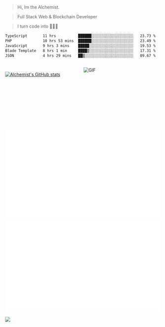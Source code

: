 > Hi, Im the Alchemist.

> Full Stack Web & Blockchain Developer

> I turn code into 💎💎💎

<!--START_SECTION:waka-->
```text
TypeScript       11 hrs          ██████░░░░░░░░░░░░░░░░░░░   23.73 % 
PHP              10 hrs 53 mins  ██████░░░░░░░░░░░░░░░░░░░   23.49 % 
JavaScript       9 hrs 3 mins    █████░░░░░░░░░░░░░░░░░░░░   19.53 % 
Blade Template   8 hrs 1 min     ████▒░░░░░░░░░░░░░░░░░░░░   17.31 % 
JSON             4 hrs 29 mins   ██▒░░░░░░░░░░░░░░░░░░░░░░   09.67 % 
```
<!--END_SECTION:waka-->


<br />

<img align="right" alt="GIF" src="https://user-images.githubusercontent.com/5355808/139111924-210cc6fa-9fb1-4dac-929d-6324a5836a92.gif" width="250" height="200" />

[![Alchemist's GitHub stats](https://github-readme-stats.vercel.app/api?username=DrMaxis&show_icons=true&theme=outrun&count_private=true)](#)

![](https://raw.githubusercontent.com/DrMaxis/github-stats-transparent/output/generated/overview.svg)
![](https://raw.githubusercontent.com/DrMaxis/github-stats-transparent/output/generated/languages.svg)

 
<a href="https://count.getloli.com/"><img src="https://count.getloli.com/get/@:maxis-the-alchemist?theme=rule34"></a>
<!-- https://count.getloli.com/get/@alchemist?theme=rule34 -->
<br>


